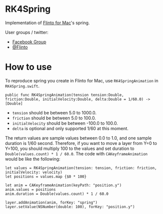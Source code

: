 # RK4Spring
Implementation of [Flinto for Mac](https://www.flinto.com/mac)'s spring.

User groups / twitter:
- [Facebook Group](https://www.facebook.com/groups/flinto/)
- [@Flinto](https://twitter.com/flinto)

# How to use

To reproduce spring you create in Flinto for Mac, use `RK4SpringAnimation` in `RK4Spring.swift`.

`public func RK4SpringAnimation(tension tension:Double, friction:Double, initialVelocity:Double, delta:Double = 1/60.0) -> [Double]`

- `tension` should be between 5.0 to 1000.0.
- `friction` should be between 5.0 to 100.0.
- `initialVelocity` should be between -100.0 to 100.0.
- `delta` is optional and only supported 1/60 at this moment.

The return values are sample values between 0.0 to 1.0, and one sample duration is 1/60 second. Therefore, if you want to move a layer from Y=0 to Y=100, you should multiply 100 to the values and set duration to `Double(values.count) * 1 / 60.0`. The code with `CAKeyframeAnimation` would be like the following:

```
let values = RK4SpringAnimation(tension: tension, friction: friction, initialVelocity: velocity)
let positions = values.map {$0 * 100}

let anim = CAKeyframeAnimation(keyPath: "position.y")
anim.values = positions
anim.duration = Double(values.count) * 1 / 60.0

layer.addAnimation(anim, forKey: "spring")
layer.setValue(NSNumber(double: 100), forKey: "position.y")

```
